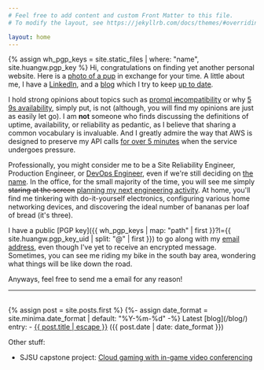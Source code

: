```yaml
---
# Feel free to add content and custom Front Matter to this file.
# To modify the layout, see https://jekyllrb.com/docs/themes/#overriding-theme-defaults

layout: home
---
```

{% assign wh_pgp_keys = site.static_files | where: "name", site.huangw.pgp_key %}
Hi, congratulations on finding yet another personal website. Here is a [photo of a pup](/assets/img/PXL_20240322_234023975.jpg) in exchange for your time. A little about me, I have a [LinkedIn](https://www.linkedin.com/in/huangw91), and a [blog](/blog/) which I try to keep [up to date](https://xkcd.com/2723/).

I hold strong opinions about topics such as [promql ~~in~~compatibility](https://medium.com/@romanhavronenko/victoriametrics-promql-compliance-d4318203f51e) or why [5 9s availability](https://en.wikipedia.org/wiki/Five_nines), simply put, is not (although, you will find my opinions are just as easily let go). I am **not** someone who finds discussing the definitions of uptime, availability, or reliability as pedantic, as I believe that sharing a common vocabulary is invaluable. And I greatly admire the way that AWS is designed to preserve my API calls [for over 5 minutes](https://aws.amazon.com/messaging/sla/?did=sla_card&trk=sla_card#:~:text=Definitions-,%E2%80%9C,available) when the service undergoes pressure.

Professionally, you might consider me to be a Site Reliability Engineer, Production Engineer, or [DevOps Engineer](https://www.sethvargo.com/the-ten-myths-of-devops/), even if we're still deciding on [the name](https://martinfowler.com/bliki/TwoHardThings.html). In the office, for the small majority of the time, you will see me simply ~~staring at the screen~~ [planning my next engineering activity](/assets/img/2025-08-29_16-14.png). At home, you'll find me tinkering with do-it-yourself electronics, configuring various home networking devices, and discovering the ideal number of bananas per loaf of bread (it's three).

I have a public [PGP key]({{ wh_pgp_keys | map: "path" | first }}?l={{ site.huangw.pgp_key_uid | split: "@" | first }}) to go along with my [email address](mailto:ward@huangw.dev), even though I've yet to receive an encrypted message. Sometimes, you can see me riding my bike in the south bay area, wondering what things will be like down the road.

Anyways, feel free to send me a email for any reason!

---
<br>
<!-- site.posts is sotred in reverse chronological order -->
{% assign post = site.posts.first %}
{%- assign date_format = site.minima.date_format | default: "%Y-%m-%d" -%}
Latest [blog](/blog/) entry:
- <a href="{{ post.url | relative_url }}">{{ post.title | escape }}</a> ({{ post.date | date: date_format }})

Other stuff:
- SJSU capstone project: [Cloud gaming with in-game video conferencing](github.com/Huang-W/zoom-gaming)

